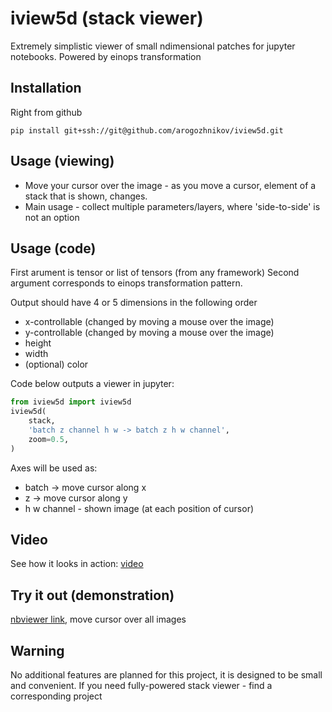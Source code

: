 # iview5d (stack viewer)

Extremely simplistic viewer of small ndimensional patches for jupyter notebooks. 
Powered by einops transformation

## Installation

Right from github
```
pip install git+ssh://git@github.com/arogozhnikov/iview5d.git
```

## Usage (viewing)

- Move your cursor over the image - as you move a cursor, element of a stack that is shown, changes.
- Main usage - collect multiple parameters/layers, where 'side-to-side' is not an option

## Usage (code)

First arument is tensor or list of tensors (from any framework)
Second argument corresponds to einops transformation pattern.

Output should have 4 or 5 dimensions in the following order

- x-controllable (changed by moving a mouse over the image)
- y-controllable (changed by moving a mouse over the image)
- height
- width
- (optional) color

Code below outputs a viewer in jupyter:

```python
from iview5d import iview5d
iview5d(
    stack,
    'batch z channel h w -> batch z h w channel', 
    zoom=0.5,
)
```

Axes will be used as:
- batch -> move cursor along x
- z -> move cursor along y
- h w channel - shown image (at each position of cursor)


## Video 

See how it looks in action: [video](https://raw.githubusercontent.com/arogozhnikov/iview5d/example/example/view5d.webm?token=ABQGVW576NCEE4LZARB746S7M3BQS) 

## Try it out (demonstration)

[nbviewer link](https://nbviewer.jupyter.org/github/arogozhnikov/iview5d/blob/master/example/Example.ipynb), 
move cursor over all images

## Warning

No additional features are planned for this project, it is designed to be small and convenient.
If you need fully-powered stack viewer - find a corresponding project 
  